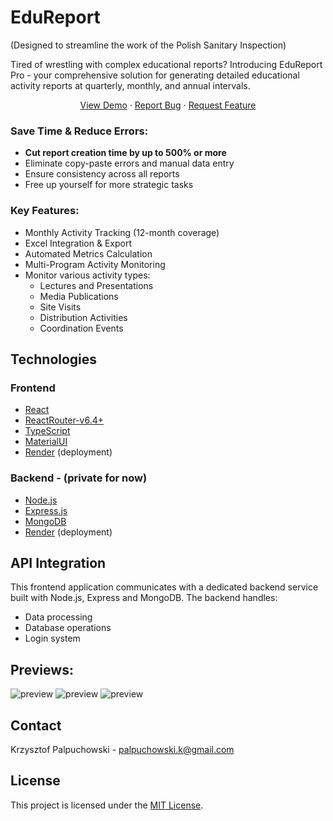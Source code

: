 # EduReport 
(Designed to streamline the work of the Polish Sanitary Inspection)

Tired of wrestling with complex educational reports? Introducing EduReport Pro - your comprehensive solution for generating detailed educational activity reports at quarterly, monthly, and annual intervals.
  <p align="center">
    <a href="https://edureport.onrender.com/">View Demo</a>
     ·
    <a href="https://github.com/Soberek/edureport-app/issues">Report Bug</a>
     ·
    <a href="https://github.com/Soberek/edureport-app/issues">Request Feature</a>
  </p>
</div>

### Save Time & Reduce Errors:
- **Cut report creation time by up to 500% or more**
- Eliminate copy-paste errors and manual data entry
- Ensure consistency across all reports
- Free up yourself for more strategic tasks

### Key Features:
- Monthly Activity Tracking (12-month coverage)
- Excel Integration & Export
- Automated Metrics Calculation
- Multi-Program Activity Monitoring
- Monitor various activity types:
    * Lectures and Presentations
    * Media Publications
    * Site Visits
    * Distribution Activities
    * Coordination Events

## Technologies

### Frontend

- [React](https://reactjs.org/)
- [ReactRouter-v6.4+](https://reactrouter.com/)
- [TypeScript](https://www.typescriptlang.org/)
- [MaterialUI](https://mui.com/) 
- [Render](https://render.com/) (deployment)

### Backend - (private for now)

- [Node.js](https://nodejs.org/en/docs/)
- [Express.js](https://expressjs.com/)
- [MongoDB](https://www.mongodb.com/docs/)
- [Render](https://render.com/) (deployment)

## API Integration

This frontend application communicates with a dedicated backend service built with Node.js, Express and MongoDB. The backend handles:

- Data processing
- Database operations
- Login system

## Previews:

<img src="https://imgur.com/GkKiN2s.png" alt="preview">
<img src="https://imgur.com/kve88Wn.png" alt="preview">
<img src="https://imgur.com/3BaJoBt.png" alt="preview">

## Contact

Krzysztof Palpuchowski - palpuchowski.k@gmail.com

## License

This project is licensed under the [MIT License](LICENSE).
